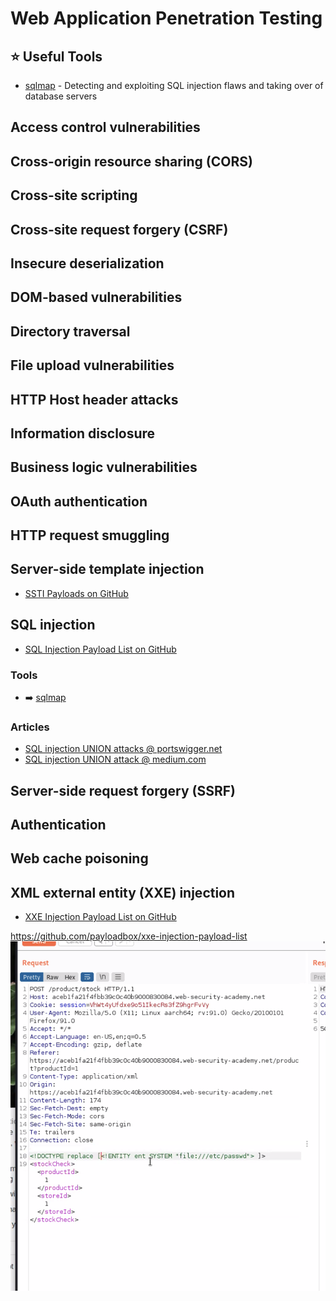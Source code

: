# Web Application Penetration Testing

## ⭐️ Useful Tools

* [sqlmap](../../Tools/sqlmap/README.md) - Detecting and exploiting SQL injection flaws and taking over of database servers




## Access control vulnerabilities

## Cross-origin resource sharing (CORS)

## Cross-site scripting

## Cross-site request forgery (CSRF)

## Insecure deserialization

## DOM-based vulnerabilities

## Directory traversal

## File upload vulnerabilities

## HTTP Host header attacks

## Information disclosure

## Business logic vulnerabilities

## OAuth authentication

## HTTP request smuggling

## Server-side template injection

* [SSTI Payloads on GitHub](https://github.com/payloadbox/ssti-payloads)

## SQL injection

* [SQL Injection Payload List on GitHub](https://github.com/payloadbox/sql-injection-payload-list)

### Tools
* ➡️ [sqlmap](../../Tools/sqlmap/README.md)

### Articles
*  [SQL injection UNION attacks @ portswigger.net](https://portswigger.net/web-security/sql-injection/union-attacks)
*  [SQL injection UNION attack @ medium.com](https://medium.com/@nyomanpradipta120/sql-injection-union-attack-9c10de1a5635) 

## Server-side request forgery (SSRF)

## Authentication

## Web cache poisoning

## XML external entity (XXE) injection

* [XXE Injection Payload List on GitHub](https://github.com/payloadbox/xxe-injection-payload-list)

https://github.com/payloadbox/xxe-injection-payload-list
![](assets/16515949907459.png)




